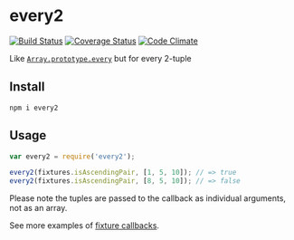 # every2

[![Build Status](https://travis-ci.org/javiercejudo/every2.svg)](https://travis-ci.org/javiercejudo/every2)
[![Coverage Status](https://coveralls.io/repos/javiercejudo/every2/badge.svg?branch=master)](https://coveralls.io/r/javiercejudo/every2?branch=master)
[![Code Climate](https://codeclimate.com/github/javiercejudo/every2/badges/gpa.svg)](https://codeclimate.com/github/javiercejudo/every2)

Like [`Array.prototype.every`](https://developer.mozilla.org/en/docs/Web/JavaScript/Reference/Global_Objects/Array/every) but for every 2-tuple

## Install

    npm i every2

## Usage

```js
var every2 = require('every2');

every2(fixtures.isAscendingPair, [1, 5, 10]); // => true
every2(fixtures.isAscendingPair, [8, 5, 10]); // => false
```

Please note the tuples are passed to the callback as individual arguments, not as an array.

See more examples of [fixture callbacks](fixtures/callbacks.js).
